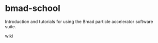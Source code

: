 # bmad-school
Introduction and tutorials for using the Bmad particle accelerator software suite. 

[wiki](wiki)
